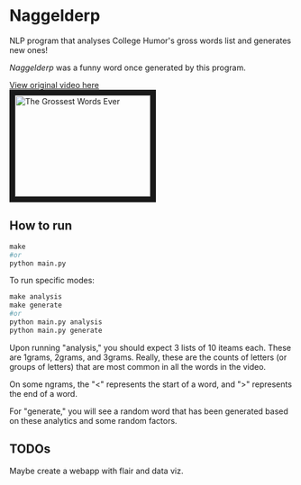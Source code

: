 # Naggelderp
NLP program that analyses College Humor's gross words list and generates new ones! 

*Naggelderp* was a funny word once generated by this program. 

<a href="http://www.youtube.com/watch?feature=player_embedded&v=hDjJ4Y4uSTk
" target="_blank" title="The Grossest Words Ever">
View original video here<br>
<img src="http://img.youtube.com/vi/hDjJ4Y4uSTk/0.jpg" 
alt="The Grossest Words Ever" width="240" height="180" border="10" /></a>

## How to run 

```python
make
#or
python main.py 
```

To run specific modes: 
```python 
make analysis
make generate 
#or 
python main.py analysis
python main.py generate 
``` 

Upon running "analysis," you should expect 3 lists of 10 iteams each. These are 1grams, 2grams, and 3grams. Really, these are the counts of letters (or groups of letters) that are most common in all the words in the video. 

On some ngrams, the "<" represents the start of a word, and ">" represents the end of a word. 

For "generate," you will see a random word that has been generated based on these analytics and some random factors. 

## TODOs

Maybe create a webapp with flair and data viz. 